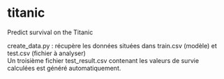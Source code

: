# titanic
Predict survival on the Titanic

create_data.py : récupère les données situées dans train.csv (modèle) et test.csv (fichier à analyser) \
Un troisième fichier test_result.csv contenant les valeurs de survie calculées est généré automatiquement.


